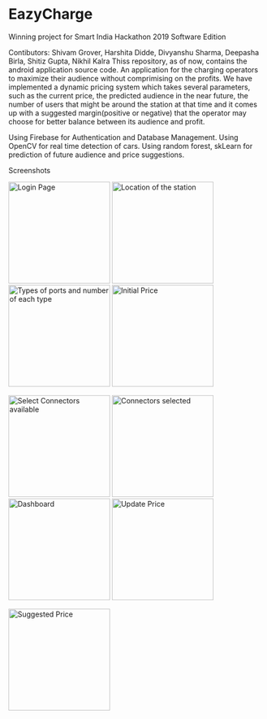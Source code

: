 # EazyCharge

Winning project for Smart India Hackathon 2019 Software Edition

Contibutors: Shivam Grover, Harshita Didde, Divyanshu Sharma, Deepasha Birla, Shitiz Gupta, Nikhil Kalra
Thiss repository, as of now, contains the android application source code.
An application for the charging operators to maximize their audience without comprimising on the profits. 
We have implemented a dynamic pricing system which takes several parameters, such as the current price, the predicted audience in the near future, the number of users that might be around the station at that time and it comes up with a suggested margin(positive or negative) that the operator may choose for better balance between its audience and profit.

Using Firebase for Authentication and Database Management.
Using OpenCV for real time detection of cars.
Using random forest, skLearn for prediction of future audience and price suggestions.

Screenshots

 

<img src="https://github.com/shivumgrover/EazyCharge/blob/master/screenshots/a1.png" width="200" title="Login Page">  <img src="https://github.com/shivumgrover/EazyCharge/blob/master/screenshots/A2.png" width="200" title="Location of the station">  <img src="https://github.com/shivumgrover/EazyCharge/blob/master/screenshots/A3.png" width="200" title="Types of ports and number of each type"> <img src="https://github.com/shivumgrover/EazyCharge/blob/master/screenshots/A4_setprice.png" width="200" title="Initial Price"> 

<img src="https://github.com/shivumgrover/EazyCharge/blob/master/screenshots/A5_%20connector_unselected.png" width="200" title="Select Connectors available">  <img src="https://github.com/shivumgrover/EazyCharge/blob/master/screenshots/A6_connectors_selected_5.png" width="200" title="Connectors selected">  <img src="https://github.com/shivumgrover/EazyCharge/blob/master/screenshots/A6_dashboard.png" width="200" title="Dashboard"> <img src="https://github.com/shivumgrover/EazyCharge/blob/master/screenshots/A7_manual_price.png" width="200" title="Update Price"> 

<img src="https://github.com/shivumgrover/EazyCharge/blob/master/screenshots/A7_suggested_Price.png" width="200" title="Suggested Price"> 
